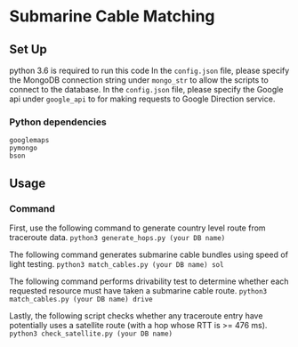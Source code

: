 # Submarine Cable Matching

## Set Up
python 3.6 is required to run this code
In the `config.json` file, please specify the MongoDB connection string under `mongo_str` to allow the scripts to connect to the database. 
In the `config.json` file, please specify the Google api under `google_api` to for making requests to Google Direction service. 

### Python dependencies
```
googlemaps
pymongo
bson
```

## Usage

### Command
First, use the following command to generate country level route from traceroute data. 
`python3 generate_hops.py (your DB name)`

The following command generates submarine cable bundles using speed of light testing. 
`python3 match_cables.py (your DB name) sol`

The following command performs drivability test to determine whether each requested resource must have taken a submarine cable route. 
`python3 match_cables.py (your DB name) drive`

Lastly, the following script checks whether any traceroute entry have potentially uses a satellite route (with a hop whose RTT is >= 476 ms). 
`python3 check_satellite.py (your DB name)`